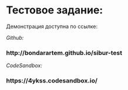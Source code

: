 <h1>Тестовое задание:</h1>
<p>Демонстрация доступна по ссылке:</p>

<p><i>Github:</i></p>
<h3>http://bondarartem.github.io/sibur-test</h3>


<p><i>CodeSandbox:</i></p>
<h3>https://4ykss.codesandbox.io/</h3>
